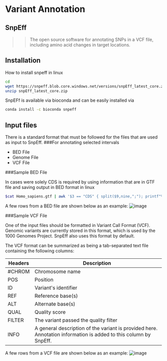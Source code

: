 # Variant Annotation
## SnpEff
>>The open source software for annotating SNPs in a VCF file, including amino acid changes in target locations.

## Installation

How to install snpeff in linux
```sh
cd 
wget https://snpeff.blob.core.windows.net/versions/snpEff_latest_core.zip
unzip snpEff_latest_core.zip
```
SnpEFf is available via bioconda and can be easily installed via
```sh
conda install -c bioconda snpeff 
```


## Input files
There is a standard format that must be followed for the files that are used as input to SnpEff.
###For annotating selected intervals 

- BED File
- Genome File
- VCF File

###Sample BED File 

In cases were solely CDS is required by using information that are in GTF file and saving output in BED format in linux

```sh
$cat Homo_sapiens.gtf | awk '$3 == "CDS" { split($9,nine,";"); printf"%s\t%s\t%s\t%s\t%s\t%s\t%s\n",$1,$4,$5,$7,$10,$14,$36> $3.".bed"}'
```
A few rows from a BED file are shown below as an example:
![image](https://user-images.githubusercontent.com/70514969/226106200-eddddb86-1eb8-44f7-969f-984acc797f92.png)

###Sample VCF File 

One of the input files should be formatted in Variant Call Format (VCF). Genomic variants are currently stored in this format, which is used by the 1000 Genomes Project. SnpEff also uses this format by default. 

The VCF format can be summarized as being a tab-separated text file containing the following columns:

| Headers | Description |
| ------ | ------ |
| #CHROM | Chromosome name |
| POS | Position |
| ID | Variant's identifier |
| REF | Reference base(s) |
| ALT | Alternate base(s) |
| QUAL | Quality score |
| FILTER | The variant passed the quality filter |
| INFO |  A general description of the variant is provided here. Annotation information is added to this column by SnpEff. |

A few rows from a VCF file are shown below as an example:
![image](https://user-images.githubusercontent.com/70514969/226108407-17c3330a-4a26-4ef3-b27f-829e07423eb3.png)



